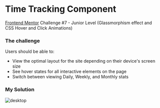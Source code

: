 # Time Tracking Component

[Frontend Mentor](https://www.frontendmentor.io/)
Challenge #7 - Junior Level (Glassmorphism effect and CSS Hover and Click Animations)

### The challenge

Users should be able to:

- View the optimal layout for the site depending on their device's screen size
- See hover states for all interactive elements on the page
- Switch between viewing Daily, Weekly, and Monthly stats

### My Solution

![desktop](https://user-images.githubusercontent.com/69717081/185427059-9f78ff50-2f2a-4eed-ad50-33214e345237.png)
